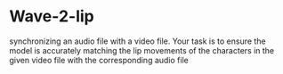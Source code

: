 # Wave-2-lip
 synchronizing an audio file with a video file. Your task is to ensure the model is accurately matching the lip movements of the characters in the given video file with the corresponding audio file
